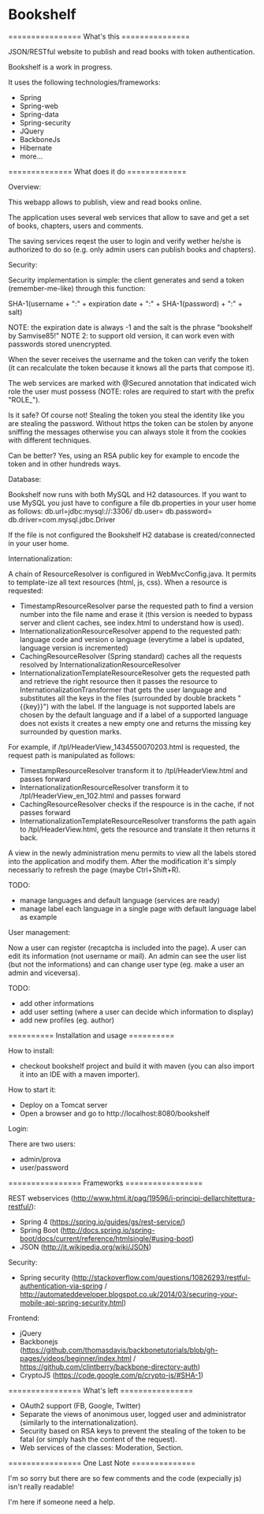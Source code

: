 # Bookshelf

================ What's this ===============

JSON/RESTful website to publish and read books with token authentication.

Bookshelf is a work in progress.

It uses the following technologies/frameworks:
- Spring
- Spring-web
- Spring-data
- Spring-security
- JQuery
- BackboneJs
- Hibernate
- more...

============== What does it do =============

Overview:

This webapp allows to publish, view and read books online.

The application uses several web services that allow to save and get a set of books, chapters, users and comments.

The saving services reqest the user to login and verify wether he/she is authorized to do so (e.g. only admin users can publish books and chapters).


Security:

Security implementation is simple: the client generates and send a token (remember-me-like) through this function:

  SHA-1(username + ":" + expiration date + ":" + SHA-1(password) + ":" + salt)

NOTE: the expiration date is always -1 and the salt is the phrase "bookshelf by Samvise85!"
NOTE 2: to support old version, it can work even with passwords stored unencrypted.

When the sever receives the username and the token can verify the token (it can recalculate the token because it knows all the parts that compose it).

The web services are marked with @Secured annotation that indicated wich role the user must possess (NOTE: roles are required to start with the prefix "ROLE_").

Is it safe? Of course not! Stealing the token you steal the identity like you are stealing the password. Without https the token can be stolen by anyone sniffing the messages otherwise you can always stole it from the cookies with different techniques.

Can be better? Yes, using an RSA public key for example to encode the token and in other hundreds ways.


Database:

Bookshelf now runs with both MySQL and H2 datasources.
If you want to use MySQL you just have to configure a file db.properties in your user home as follows:
db.url=jdbc:mysql://<your-ip>:3306/<database-name>
db.user=<username>
db.password=<password>
db.driver=com.mysql.jdbc.Driver

If the file is not configured the Bookshelf H2 database is created/connected in your user home.


Internationalization:

A chain of ResourceResolver is configured in WebMvcConfig.java. It permits to template-ize all text resources (html, js, css).
When a resource is requested:
- TimestampResourceResolver parse the requested path to find a version number into the file name and erase it (this version is needed to bypass server and client caches, see index.html to understand how is used).
- InternationalizationResourceResolver append to the requested path: language code and version o language (everytime a label is updated, language version is incremented)
- CachingResourceResolver (Spring standard) caches all the requests resolved by InternationalizationResourceResolver
- InternationalizationTemplateResourceResolver gets the requested path and retrieve the right resource then it passes the resource to InternationalizationTransformer that gets the user language and substitutes all the keys in the files (surrounded by double brackets "{{key}}") with the label. If the language is not supported labels are chosen by the default language and if a label of a supported language does not exists it creates a new empty one and returns the missing key surrounded by question marks.
 
For example, if /tpl/HeaderView_1434550070203.html is requested, the request path is manipulated as follows:
- TimestampResourceResolver transform it to /tpl/HeaderView.html and passes forward
- InternationalizationResourceResolver transform it to /tpl/HeaderView_en_102.html and passes forward
- CachingResourceResolver checks if the respource is in the cache, if not passes forward
- InternationalizationTemplateResourceResolver transforms the path again to /tpl/HeaderView.html, gets the resource and translate it then returns it back.

A view in the newly administration menu permits to view all the labels stored into the application and modify them. After the modification it's simply necessarly to refresh the page (maybe Ctrl+Shift+R).

TODO:
- manage languages and default language (services are ready)
- manage label each language in a single page with default language label as example


User management:

Now a user can register (recaptcha is included into the page).
A user can edit its information (not username or mail).
An admin can see the user list (but not the informations) and can change user type (eg. make a user an admin and viceversa).

TODO:
- add other informations
- add user setting (where a user can decide which information to display)
- add new profiles (eg. author)

========== Installation and usage ==========

How to install:
- checkout bookshelf project and build it with maven (you can also import it into an IDE with a maven importer).

How to start it:
- Deploy on a Tomcat server
- Open a browser and go to http://localhost:8080/bookshelf

Login:

There are two users:
- admin/prova
- user/password

================ Frameworks =================

REST webservices (http://www.html.it/pag/19596/i-principi-dellarchitettura-restful/):
- Spring 4 (https://spring.io/guides/gs/rest-service/)
- Spring Boot (http://docs.spring.io/spring-boot/docs/current/reference/htmlsingle/#using-boot)
- JSON (http://it.wikipedia.org/wiki/JSON)

Security:
- Spring security (http://stackoverflow.com/questions/10826293/restful-authentication-via-spring / http://automateddeveloper.blogspot.co.uk/2014/03/securing-your-mobile-api-spring-security.html)

Frontend:
- jQuery
- Backbonejs (https://github.com/thomasdavis/backbonetutorials/blob/gh-pages/videos/beginner/index.html / https://github.com/clintberry/backbone-directory-auth)
- CryptoJS (https://code.google.com/p/crypto-js/#SHA-1)

================ What's left ================

- OAuth2 support (FB, Google, Twitter)
- Separate the views of anonimous user, logged user and administrator (similarly to the internationalization).
- Security based on RSA keys to prevent the stealing of the token to be fatal (or simply hash the content of the request).
- Web services of the classes: Moderation, Section.

================ One Last Note ==============

I'm so sorry but there are so few comments and the code (expecially js) isn't really readable!

I'm here if someone need a help.